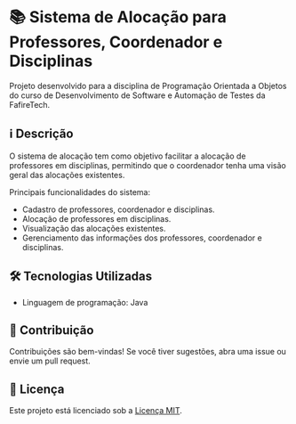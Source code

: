 # 📚 Sistema de Alocação para Professores, Coordenador e Disciplinas

Projeto desenvolvido para a disciplina de Programação Orientada a Objetos do curso de Desenvolvimento de Software e Automação de Testes da FafireTech.

## ℹ️ Descrição

O sistema de alocação tem como objetivo facilitar a alocação de professores em disciplinas, permitindo que o coordenador tenha uma visão geral das alocações existentes.

Principais funcionalidades do sistema:

- Cadastro de professores, coordenador e disciplinas.
- Alocação de professores em disciplinas.
- Visualização das alocações existentes.
- Gerenciamento das informações dos professores, coordenador e disciplinas.

## 🛠️ Tecnologias Utilizadas

- Linguagem de programação: Java

## 🤝 Contribuição

Contribuições são bem-vindas! Se você tiver sugestões, abra uma issue ou envie um pull request.

## 📝 Licença

Este projeto está licenciado sob a [Licença MIT](https://opensource.org/licenses/MIT).
